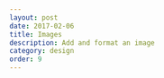 ```yaml
---
layout: post
date: 2017-02-06
title: Images
description: Add and format an image
category: design
order: 9
---
```

